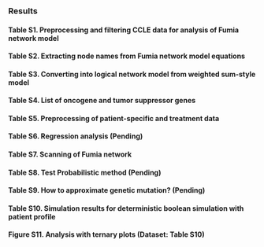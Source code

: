 ### Results

#### Table S1. Preprocessing and filtering CCLE data for analysis of Fumia network model

#### Table S2. Extracting node names from Fumia network model equations

#### Table S3. Converting into logical network model from weighted sum-style model

#### Table S4. List of oncogene and tumor suppressor genes

#### Table S5. Preprocessing of patient-specific and treatment data

#### Table S6. Regression analysis (Pending)

#### Table S7. Scanning of Fumia network

#### Table S8. Test Probabilistic method (Pending)

#### Table S9. How to approximate genetic mutation? (Pending)

#### Table S10. Simulation results for deterministic boolean simulation with patient profile

#### Figure S11. Analysis with ternary plots (Dataset: Table S10)

[giordano06]: http://www.nature.com/onc/journal/v25/n38/full/1209721a.html
[boolean2-sim]: https://scfbm.biomedcentral.com/articles/10.1186/1751-0473-3-16
[tab_s1]: https://github.com/jehoons/sbie_optdrug/blob/master/result/tab_s1
[tab_s2]: https://github.com/jehoons/sbie_optdrug/blob/master/result/tab_s2
[tab_s3]: https://github.com/jehoons/sbie_optdrug/blob/master/result/tab_s3
[tab_s4]: https://github.com/jehoons/sbie_optdrug/blob/master/result/tab_s4
[tab_s5]: https://github.com/jehoons/sbie_optdrug/blob/master/result/tab_s5
[tab_s6]: https://github.com/jehoons/sbie_optdrug/blob/master/result/tab_s6
[tab_s7]: https://github.com/jehoons/sbie_optdrug/blob/master/result/tab_s7
[tab_s8]: https://github.com/jehoons/sbie_optdrug/blob/master/result/tab_s8
[tab_s9]: https://github.com/jehoons/sbie_optdrug/blob/master/result/tab_s9
[tab_s10]: https://github.com/jehoons/sbie_optdrug/blob/master/result/tab_s10
[tab_s11]: https://github.com/jehoons/sbie_optdrug/blob/master/result/tab_s11
[fig_s1]: https://github.com/jehoons/sbie_optdrug/tree/master/result/fig_s1
